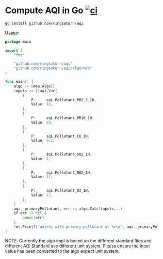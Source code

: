 # Compute AQI in Go [![ci](https://github.com/ringsaturn/aqi/actions/workflows/ci.yml/badge.svg)](https://github.com/ringsaturn/aqi/actions/workflows/ci.yml)

```bash
go install github.com/ringsaturn/aqi
```

Usage:

```go
package main

import (
	"fmt"

	"github.com/ringsaturn/aqi"
	"github.com/ringsaturn/aqi/algo/mep"
)

func main() {
	algo := &mep.Algo{}
	inputs := []aqi.Var{
		{
			P:     aqi.Pollutant_PM2_5_1H,
			Value: 16,
		},
		{
			P:     aqi.Pollutant_PM10_1H,
			Value: 88,
		},
		{
			P:     aqi.Pollutant_CO_1H,
			Value: 0.2,
		},
		{
			P:     aqi.Pollutant_SO2_1H,
			Value: 3,
		},
		{
			P:     aqi.Pollutant_NO2_1H,
			Value: 11,
		},
		{
			P:     aqi.Pollutant_O3_1H,
			Value: 75,
		},
	}
	aqi, primaryPollutant, err := algo.Calc(inputs...)
	if err != nil {
		panic(err)
	}
	fmt.Printf("aqi=%v with primary pollutant as %v\n", aqi, primaryPollutant)
}
```

NOTE: Currently the algo impl is based on the different standard files and
different AQI Standard use different unit system.
Please ensure the input value has been converted to the algo expect unit system.
